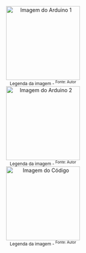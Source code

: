 <div align="center">
    <img src="imagens/ledinterno1.jpg" alt="Imagem do Arduino 1" width="200"/>
    <br>
    <sub>Legenda da imagem - <sup>Fonte: Autor</sup></sub>
</div>

<div align="center">
    <img src="imagens/ledinterno2.jpg" alt="Imagem do Arduino 2" width="200"/>
    <br>
    <sub>Legenda da imagem - <sup>Fonte: Autor</sup></sub>
</div>

<div align="center">
    <img src="imagens/codigo.jpg" alt="Imagem do Código" width="200"/>
    <br>
    <sub>Legenda da imagem - <sup>Fonte: Autor</sup></sub>
</div>